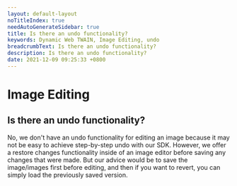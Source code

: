 ```yaml
---
layout: default-layout
noTitleIndex: true
needAutoGenerateSidebar: true
title: Is there an undo functionality?
keywords: Dynamic Web TWAIN, Image Editing, undo
breadcrumbText: Is there an undo functionality?
description: Is there an undo functionality?
date: 2021-12-09 09:25:33 +0800
---
```


# Image Editing

## Is there an undo functionality?

No, we don't have an undo functionality for editing an image because it may not be easy to achieve step-by-step undo with our SDK. However, we offer a restore changes functionality inside of an image editor before saving any changes that were made. But our advice would be to save the image/images first before editing, and then if you want to revert, you can simply load the previously saved version.
